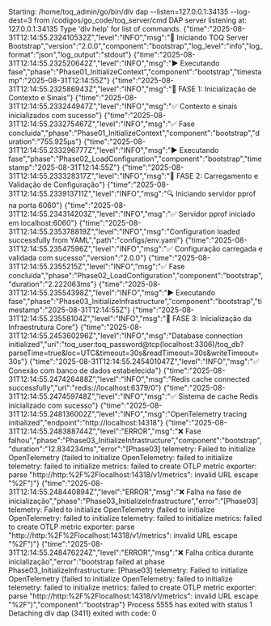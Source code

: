 Starting: /home/toq_admin/go/bin/dlv dap --listen=127.0.0.1:34135 --log-dest=3 from /codigos/go_code/toq_server/cmd
DAP server listening at: 127.0.0.1:34135
Type 'dlv help' for list of commands.
{"time":"2025-08-31T12:14:55.232410532Z","level":"INFO","msg":"🚀 Iniciando TOQ Server Bootstrap","version":"2.0.0","component":"bootstrap","log_level":"info","log_format":"json","log_output":"stdout"}
{"time":"2025-08-31T12:14:55.232520642Z","level":"INFO","msg":"▶️ Executando fase","phase":"Phase01_InitializeContext","component":"bootstrap","timestamp":"2025-08-31T12:14:55Z"}
{"time":"2025-08-31T12:14:55.232586943Z","level":"INFO","msg":"🎯 FASE 1: Inicialização de Contexto e Sinais"}
{"time":"2025-08-31T12:14:55.233244947Z","level":"INFO","msg":"✅ Contexto e sinais inicializados com sucesso"}
{"time":"2025-08-31T12:14:55.233275467Z","level":"INFO","msg":"✅ Fase concluída","phase":"Phase01_InitializeContext","component":"bootstrap","duration":"755.925µs"}
{"time":"2025-08-31T12:14:55.233296777Z","level":"INFO","msg":"▶️ Executando fase","phase":"Phase02_LoadConfiguration","component":"bootstrap","timestamp":"2025-08-31T12:14:55Z"}
{"time":"2025-08-31T12:14:55.233328317Z","level":"INFO","msg":"🎯 FASE 2: Carregamento e Validação de Configuração"}
{"time":"2025-08-31T12:14:55.233913711Z","level":"INFO","msg":"🔍 Iniciando servidor pprof na porta 6060"}
{"time":"2025-08-31T12:14:55.234314203Z","level":"INFO","msg":"✅ Servidor pprof iniciado em localhost:6060"}
{"time":"2025-08-31T12:14:55.235378819Z","level":"INFO","msg":"Configuration loaded successfully from YAML","path":"configs/env.yaml"}
{"time":"2025-08-31T12:14:55.23547596Z","level":"INFO","msg":"✅ Configuração carregada e validada com sucesso","version":"2.0.0"}
{"time":"2025-08-31T12:14:55.2355215Z","level":"INFO","msg":"✅ Fase concluída","phase":"Phase02_LoadConfiguration","component":"bootstrap","duration":"2.222063ms"}
{"time":"2025-08-31T12:14:55.23554398Z","level":"INFO","msg":"▶️ Executando fase","phase":"Phase03_InitializeInfrastructure","component":"bootstrap","timestamp":"2025-08-31T12:14:55Z"}
{"time":"2025-08-31T12:14:55.23558104Z","level":"INFO","msg":"🎯 FASE 3: Inicialização da Infraestrutura Core"}
{"time":"2025-08-31T12:14:55.245360296Z","level":"INFO","msg":"Database connection initialized","uri":"toq_user:toq_password@tcp(localhost:3306)/toq_db?parseTime=true&loc=UTC&timeout=30s&readTimeout=30s&writeTimeout=30s"}
{"time":"2025-08-31T12:14:55.245401047Z","level":"INFO","msg":"✅ Conexão com banco de dados estabelecida"}
{"time":"2025-08-31T12:14:55.247426488Z","level":"INFO","msg":"Redis cache connected successfully","url":"redis://localhost:6379/0"}
{"time":"2025-08-31T12:14:55.247459748Z","level":"INFO","msg":"✅ Sistema de cache Redis inicializado com sucesso"}
{"time":"2025-08-31T12:14:55.248136002Z","level":"INFO","msg":"OpenTelemetry tracing initialized","endpoint":"http://localhost:14318"}
{"time":"2025-08-31T12:14:55.248388744Z","level":"ERROR","msg":"❌ Fase falhou","phase":"Phase03_InitializeInfrastructure","component":"bootstrap","duration":"12.834234ms","error":"[Phase03] telemetry: Failed to initialize OpenTelemetry (failed to initialize OpenTelemetry: failed to initialize telemetry: failed to initialize metrics: failed to create OTLP metric exporter: parse \"http://http:%2F%2Flocalhost:14318/v1/metrics\": invalid URL escape \"%2F\")"}
{"time":"2025-08-31T12:14:55.248440894Z","level":"ERROR","msg":"❌ Falha na fase de inicialização","phase":"Phase03_InitializeInfrastructure","error":"[Phase03] telemetry: Failed to initialize OpenTelemetry (failed to initialize OpenTelemetry: failed to initialize telemetry: failed to initialize metrics: failed to create OTLP metric exporter: parse \"http://http:%2F%2Flocalhost:14318/v1/metrics\": invalid URL escape \"%2F\")"}
{"time":"2025-08-31T12:14:55.248476224Z","level":"ERROR","msg":"❌ Falha crítica durante inicialização","error":"bootstrap failed at phase Phase03_InitializeInfrastructure: [Phase03] telemetry: Failed to initialize OpenTelemetry (failed to initialize OpenTelemetry: failed to initialize telemetry: failed to initialize metrics: failed to create OTLP metric exporter: parse \"http://http:%2F%2Flocalhost:14318/v1/metrics\": invalid URL escape \"%2F\")","component":"bootstrap"}
Process 5555 has exited with status 1
Detaching
dlv dap (3411) exited with code: 0
